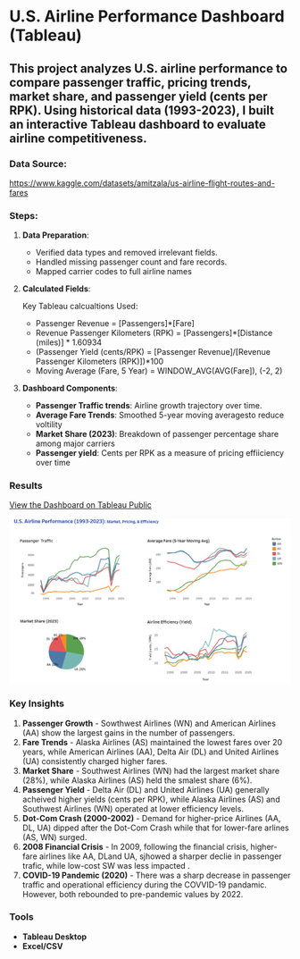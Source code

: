 # U.S. Airline Performance Dashboard (Tableau)

This project analyzes U.S. airline performance to compare passenger traffic, pricing trends, market share, and passenger yield (cents per RPK). Using historical data (1993-2023), I built an interactive Tableau dashboard to evaluate airline competitiveness.
---

### Data Source:   
https://www.kaggle.com/datasets/amitzala/us-airline-flight-routes-and-fares

### Steps:

1.  **Data Preparation**:
    * Verified data types and removed irrelevant fields.
    * Handled missing passenger count and fare records. 
    * Mapped carrier codes to full airline names

2.  **Calculated Fields**:
   
      Key Tableau calcualtions Used: 
     * Passenger Revenue = [Passengers]*[Fare]
     * Revenue Passenger Kilometers (RPK) = [Passengers]*[Distance (miles)] * 1.60934
     * (Passenger Yield (cents/RPK) =  [Passenger Revenue]/[Revenue Passenger Kilometers (RPK)])*100
     * Moving Average (Fare, 5 Year) = WINDOW_AVG(AVG(Fare]), (-2, 2)  
         
3.  **Dashboard Components**:
    
      * **Passenger Traffic trends**: Airline growth trajectory over time.
      * **Average Fare Trends**: Smoothed 5-year moving averagesto reduce voltility
      * **Market Share (2023)**: Breakdown of passenger percentage share among major carriers
      * **Passenger yield**: Cents per RPK as a measure of pricing effiiciency over time
           
### Results
 [View the Dashboard on Tableau Public](https://public.tableau.com/app/profile/priyankaa.nigam/viz/USAirlines_17613434843190/Dashboard1)


![U.S. Airline Performance Dashboard](U.S.%20Airlines%20Performance%20Dashboard.png)


### Key Insights

1. **Passenger Growth** - Sowthwest Airlines (WN) and American Airlines (AA) show the largest gains in the number of passengers.
2. **Fare Trends** - Alaska Airlines (AS) maintained the lowest fares over 20 years, while American Airlines (AA), Delta Air (DL) and United Airlines (UA) consistently charged higher fares.
3. **Market Share** - Southwest Airlines (WN) had the largest market share (28%), while Alaska Airlines (AS) held the smalest share (6%). 
4. **Passenger Yield** - Delta Air (DL) and United Airlines (UA) generally acheived higher yields (cents per RPK), while Alaska Airlines (AS) and Southwest Airlines (WN) operated at lower efficiency levels.
5. **Dot-Com Crash (2000-2002)** - Demand for higher-price Airlines (AA, DL, UA) dipped after the Dot-Com Crash while that for lower-fare arlines (AS, WN) surged.
6. **2008 Financial Crisis** - In 2009, following the financial crisis, higher-fare airlines like AA, DLand UA, sjhowed a sharper declie in passenger trafic, while low-cost SW was less impacted .
7. **COVID-19 Pandemic (2020)** - There was a sharp decrease in passenger traffic and operational efficiency during the COVVID-19 pandamic. However, both rebounded to pre-pandemic values by 2022.

### Tools

* **Tableau Desktop**
* **Excel/CSV**
